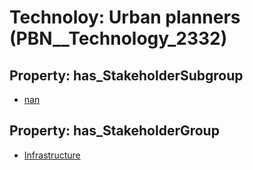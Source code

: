 # Technoloy: __Urban planners__ (PBN__Technology_2332)

## Property: has_StakeholderSubgroup

* [nan](PBN__TechSubgroup_7)

## Property: has_StakeholderGroup

* [Infrastructure](PBN__TechGroup_4)

